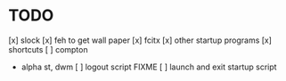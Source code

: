 # TODO

[x] slock
[x] feh to get wall paper
[x] fcitx
[x] other startup programs
[x] shortcuts
[ ] compton
  - alpha st, dwm
[ ] logout script FIXME 
  [ ] launch and exit startup script

